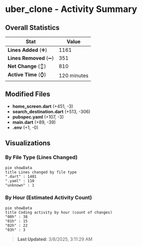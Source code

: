# uber_clone - Activity Summary 

## Overall Statistics

| Stat                   | Value                                                             |
| ---------------------- | ----------------------------------------------------------------- |
| **Lines Added** (➕)   | 1161                                          |
| **Lines Removed** (➖) | 351                                        |
| **Net Change** (↕)    | 810                |
| **Active Time** (⌚)   | 120 minutes |


## Modified Files
- **home_screen.dart** (+451, -3)
- **search_destination.dart** (+513, -306)
- **pubspec.yaml** (+107, -3)
- **main.dart** (+89, -39)
- **.env** (+1, -0)

## Visualizations

### By File Type (Lines Changed)

```mermaid
pie showData
title Lines changed by file type
".dart" : 1401
".yaml" : 110
"unknown" : 1
```

### By Hour (Estimated Activity Count)

```mermaid
pie showData
title Coding activity by hour (count of changes)
"00h" : 38
"01h" : 15
"02h" : 22
"03h" : 3
```


> **Last Updated:** 3/8/2025, 3:11:29 AM